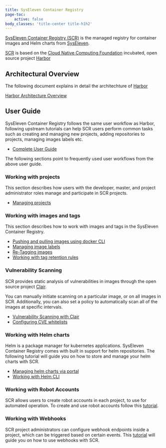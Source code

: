 ```yaml
---
title: SysEleven Container Registry
page-toc:
    active: false
body_classes: 'title-center title-h1h2'
---
```


[SysEleven Container Registry (SCR)](https://scr.syseleven.de) is the managed registry for container images and Helm charts from [SysEleven](https://www.syseleven.de).

[SCR](https://scr.syseleven.de) is based on the [Cloud Native Computing Foundation](https://cncf.io) incubated, open source project [Harbor](https://goharbor.io/)


## Architectural Overview

The following document explains in detail the architechture of [Harbor](https://goharbor.io/)

[Harbor Architecture Overview](https://github.com/goharbor/harbor/wiki/Architecture-Overview-of-Harbor)

## User Guide

SysEleven Container Registry follows the same user workflow as Harbor, following upstream tutorials can help SCR users
perform common tasks such as creating and managing new projects, adding repositories to projects, managing images labels etc.

- [Complete User Guide](https://github.com/goharbor/harbor/blob/v1.10.0/docs/user_guide.md#user-guide)

The following sections point to frequently used user workflows from the above user guide.

### Working with projects

This section describes how users with the developer, master, and project administrator roles manage and participate in SCR projects.

- [Managing projects](https://github.com/goharbor/harbor/blob/v1.10.0/docs/user_guide.md#managing-projects)

### Working with images and tags

This section describes how to work with images and tags in the SysEleven Container Registry.

- [Pushing and pulling images using docker CLI](https://github.com/goharbor/harbor/blob/v1.10.0/docs/user_guide.md#pulling-and-pushing-images-using-docker-client)
- [Managing image labels](https://github.com/goharbor/harbor/blob/v1.10.0/docs/user_guide.md#managing-labels)
- [Re-Tagging images](https://github.com/goharbor/harbor/blob/v1.10.0/docs/user_guide.md#retag-images)
- [Working with tag retention rules](https://github.com/goharbor/harbor/blob/v1.10.0/docs/user_guide.md#tag-retention-rules)

### Vulnerability Scanning

SCR provides static analysis of vulnerabilities in images through the open source project [Clair](https://github.com/coreos/clair).

You can manually initiate scanning on a particular image, or on all images in SCR. Additionally, you can also set a policy to automatically scan all of the images at specific intervals.

- [Vulnerability Scanning with Clair](https://github.com/goharbor/harbor/blob/v1.10.0/docs/user_guide.md#vulnerability-scanning-via-clair)
- [Configuring CVE whitelists](https://github.com/goharbor/harbor/blob/v1.10.0/docs/user_guide.md#configure-cve-whitelists)

### Working with Helm charts

Helm is a package manager for kubernetes applications. SysEleven Container Registry comes with built in support for helm repositories.
The following tutorial will guide you on how to store and manage your helm charts with SCR.

- [Managing helm charts via portal](https://github.com/goharbor/harbor/blob/v1.10.0/docs/user_guide.md#manage-helm-charts-via-portal)
- [Working with Helm CLI](https://github.com/goharbor/harbor/blob/v1.10.0/docs/user_guide.md#working-with-helm-cli)

### Working with Robot Accounts

SCR allows users to create robot accounts in each project, to use for automated operation. To create and use robot accounts follow this [tutorial](https://github.com/goharbor/harbor/blob/v1.10.0/docs/user_guide.md#robot-account).

### Working with Webhooks

SCR project administrators can configure webhook endpoints inside a project, which can be triggered based on certain events. This [tutorial](https://github.com/goharbor/harbor/blob/v1.10.0/docs/user_guide.md#webhook-notifications) will guide you on how
 to use webhooks with SCR.
